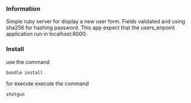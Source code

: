 ### Information

Simple ruby server for display a new user form.
Fields validated and using sha256 for hashing password. This app expect that the users_enpoint application run in localhost:8000.

### Install

use the command
```
bundle install
```

for execute execute the command
```
shotgun
```
